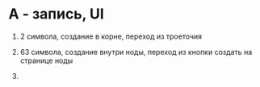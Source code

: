 # А - запись, UI

1. 2 символа, создание в корне, переход из троеточия

2. 63 символа, создание внутри ноды, переход из кнопки создать на странице ноды

3. 